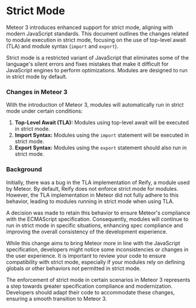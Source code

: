 # Strict Mode

Meteor 3 introduces enhanced support for strict mode, aligning with modern JavaScript standards. This document outlines the changes related to module execution in strict mode, focusing on the use of top-level await (TLA) and module syntax (`import` and `export`).

Strict mode is a restricted variant of JavaScript that eliminates some of the language's silent errors and fixes mistakes that make it difficult for JavaScript engines to perform optimizations. Modules are designed to run in strict mode by default.

### Changes in Meteor 3

With the introduction of Meteor 3, modules will automatically run in strict mode under certain conditions:

1. **Top-Level Await (TLA):** Modules using top-level await will be executed in strict mode.
2. **Import Syntax:** Modules using the `import` statement will be executed in strict mode.
3. **Export Syntax:** Modules using the `export` statement should also run in strict mode.

### Background

Initially, there was a bug in the TLA implementation of Reify, a module used by Meteor. By default, Reify does not enforce strict mode for modules. However, the TLA implementation in Meteor did not fully adhere to this behavior, leading to modules running in strict mode when using TLA.

A decision was made to retain this behavior to ensure Meteor's compliance with the ECMAScript specification. Consequently, modules will continue to run in strict mode in specific situations, enhancing spec compliance and improving the overall consistency of the development experience.

While this change aims to bring Meteor more in line with the JavaScript specification, developers might notice some inconsistencies or changes in the user experience. It is important to review your code to ensure compatibility with strict mode, especially if your modules rely on defining globals or other behaviors not permitted in strict mode.

The enforcement of strict mode in certain scenarios in Meteor 3 represents a step towards greater specification compliance and modernization. Developers should adapt their code to accommodate these changes, ensuring a smooth transition to Meteor 3.
